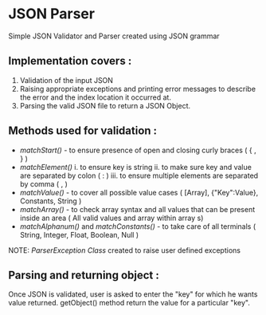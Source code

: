 # JSON Parser

Simple JSON Validator and Parser created using JSON grammar

## Implementation covers :

1. Validation of the input JSON
2. Raising appropriate exceptions and printing error messages to describe the error and the index location it occurred at.
3. Parsing the valid JSON file to return a JSON Object.


## Methods used for validation :

* *matchStart()* - to ensure presence of open and closing curly braces ( { , } )
* *matchElement()* 
		i. to ensure key is string 
		ii. to make sure key and value are separated by colon ( : )
		iii. to ensure multiple elements are separated by comma ( , )
* *matchValue()* - to cover all possible value cases ( [Array], {"Key":Value}, Constants, String )
* *matchArray()* - to check array syntax and all values that can be present inside an area ( All valid values and array within array s)
* *matchAlphanum()* and *matchConstants()* - to take care of all terminals ( String, Integer, Float, Boolean, Null )

NOTE: *ParserException Class* created to raise user defined exceptions

## Parsing and returning object :

Once JSON is validated, user is asked to enter the "key" for which he wants value returned.
getObject() method return the value for a particular "key".


